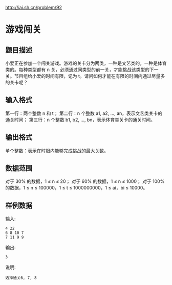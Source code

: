 <http://iai.sh.cn/problem/92>

# 游戏闯关
## 题目描述
小爱正在参加一个闯关游戏。游戏的关卡分为两类，一种是文艺类的，一种是体育类的。每种类型都有 n 关，必须通过同类型的前一关，才能挑战该类型的下一关。节目组给小爱的时间有限，记为 t。请问如何才能在有限的时间内通过尽量多的关卡呢？

## 输入格式
第一行：两个整数 n 和 t；
第二行：n 个整数 a1, a2, ..., an，表示文艺类关卡的通关时间；
第三行：n 个整数 b1, b2, ..., bn，表示体育类关卡的通关时间。

## 输出格式
单个整数：表示在时限内能够完成挑战的最大关数。

## 数据范围
对于 30% 的数据，1 ≤ n ≤ 20；
对于 60% 的数据，1 ≤ n ≤ 1000；
对于 100% 的数据，1 ≤ n ≤ 100000，1 ≤ t ≤ 1000000000，1 ≤ ai，bi ≤ 10000。
## 样例数据
输入:

```
4 22
6 8 10 7 
7 11 9 9
```

输出:

```
3
```

说明:

```
选择通关6, 7, 8
```